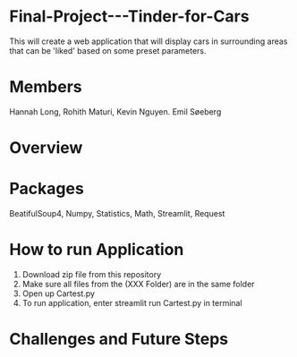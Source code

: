 # Final-Project---Tinder-for-Cars

This will create a web application that will display cars in surrounding areas that can be 'liked' based on some preset parameters.

# Members

Hannah Long, Rohith Maturi, Kevin Nguyen. Emil Søeberg

# Overview

# Packages

BeatifulSoup4, Numpy, Statistics, Math, Streamlit, Request

# How to run Application

  1. Download zip file from this repository
  2. Make sure all files from the  (XXX Folder) are in the same folder
  3. Open up Cartest.py
  4. To run application, enter streamlit run Cartest.py in terminal

# Challenges and Future Steps

